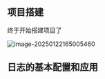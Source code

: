 ## 项目搭建

终于开始搭建项目了

![image-20250122165005460](https://s2.loli.net/2025/01/22/yH5lat2fZL6o7xG.png)



## 日志的基本配置和应用

